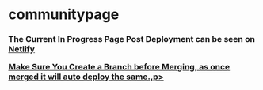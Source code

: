 # communitypage
<h3> The Current In Progress Page Post Deployment  can be seen on <a href=https://submission02092022.netlify.app target=_blank/> Netlify 
<p>Make Sure You Create a Branch before Merging, as once merged it will auto deploy the same.,p>
